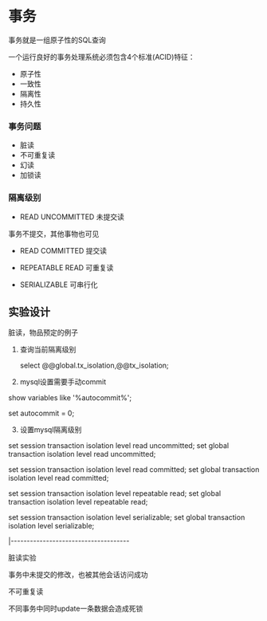 # 事务

事务就是一组原子性的SQL查询

一个运行良好的事务处理系统必须包含4个标准(ACID)特征：

* 原子性
* 一致性
* 隔离性
* 持久性

### 事务问题

* 脏读
* 不可重复读
* 幻读
* 加锁读

### 隔离级别

* READ UNCOMMITTED 未提交读

事务不提交，其他事物也可见

* READ COMMITTED 提交读


* REPEATABLE READ 可重复读


* SERIALIZABLE 可串行化

## 实验设计

脏读，物品预定的例子

1. 查询当前隔离级别

	select @@global.tx_isolation,@@tx_isolation;


3. mysql设置需要手动commit

show variables like '%autocommit%';

set autocommit = 0;

3. 设置mysql隔离级别 

set session transaction isolation level read uncommitted;
set global transaction isolation level read uncommitted;

set session transaction isolation level read committed;
set global transaction isolation level read committed;


set session transaction isolation level repeatable read;
set global transaction isolation level repeatable read;

set session transaction isolation level serializable;
set global transaction isolation level serializable;


|-------------------------------------

脏读实验

事务中未提交的修改，也被其他会话访问成功

不可重复读

不同事务中同时update一条数据会造成死锁